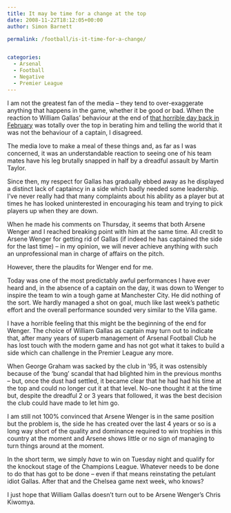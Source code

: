 ```yaml
---
title: It may be time for a change at the top
date: 2008-11-22T18:12:05+00:00
author: Simon Barnett

permalink: /football/is-it-time-for-a-change/


categories:
  - Arsenal
  - Football
  - Negative
  - Premier League
---
```

I am not the greatest fan of the media &#8211; they tend to over-exaggerate anything that happens in the game, whether it be good or bad. When the reaction to William Gallas&#8217; behaviour at the end of [that horrible day back in February](http://acresofspace.co.uk/2008/02/24/hansen-and-friends-make-football-a-depressing-game/) was totally over the top in berating him and telling the world that it was not the behaviour of a captain, I disagreed.

The media love to make a meal of these things and, as far as I was concerned, it was an understandable reaction to seeing one of his team mates have his leg brutally snapped in half by a dreadful assault by Martin Taylor.

Since then, my respect for Gallas has gradually ebbed away as he displayed a distinct lack of captaincy in a side which badly needed some leadership. I&#8217;ve never really had that many complaints about his ability as a player but at times he has looked uninterested in encouraging his team and trying to pick players up when they are down.

When he made his comments on Thursday, it seems that both Arsene Wenger and I reached breaking point with him at the same time. All credit to Arsene Wenger for getting rid of Gallas (if indeed he has captained the side for the last time) &#8211; in my opinion, we will never achieve anything with such an unprofessional man in charge of affairs on the pitch.

However, there the plaudits for Wenger end for me.

Today was one of the most predictably awful performances I have ever heard and, in the absence of a captain on the day, it was down to Wenger to inspire the team to win a tough game at Manchester City. He did nothing of the sort. We hardly managed a shot on goal, much like last week&#8217;s pathetic effort and the overall performance sounded very similar to the Villa game.

I have a horrible feeling that this might be the beginning of the end for Wenger. The choice of William Gallas as captain may turn out to indicate that, after many years of superb management of Arsenal Football Club he has lost touch with the modern game and has not got what it takes to build a side which can challenge in the Premier League any more.

When George Graham was sacked by the club in &#8217;95, it was ostensibly because of the &#8216;bung&#8217; scandal that had blighted him in the previous months &#8211; but, once the dust had settled, it became clear that he had had his time at the top and could no longer cut it at that level. No-one thought it at the time but, despite the dreadful 2 or 3 years that followed, it was the best decision the club could have made to let him go.

I am still not 100% convinced that Arsene Wenger is in the same position but the problem is, the side he has created over the last 4 years or so is a long way short of the quality and dominance required to win trophies in this country at the moment and Arsene shows little or no sign of managing to turn things around at the moment.

In the short term, we simply _have_ to win on Tuesday night and qualify for the knockout stage of the Champions League. Whatever needs to be done to do that has got to be done &#8211; even if that means reinstating the petulant idiot Gallas. After that and the Chelsea game next week, who knows?

I just hope that William Gallas doesn&#8217;t turn out to be Arsene Wenger&#8217;s Chris Kiwomya.

